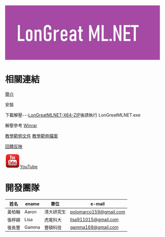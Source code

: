 ![Logo](LMLNET.jpg)

# 相關連結

[簡介](/CHT/Introduction.pdf)

安裝

下載解壓---[LonGreatMLNET-X64-ZIP](/LonGreatMLNET-X64-ZIP)後請執行 LonGreatMLNET.exe 

解壓參考  [Winrar](https://www.win-rar.com/)


[教學範例文件](/TeachingExample.pdf)
[教學範例檔案](/TeachingExample.zip)

[回饋反映](http://fb.longreat.net)

![Logo](youtube.png)[YouTube](http://youtube.longreat.net)


# 開發團隊

| 姓名  | ename  | 單位 |  e-mail |
| -------|------ | -------|------ |
| 黃柏翰 | Aaron | 清大研究生 | [polomarco159@gmail.com](polomarco159@gmail.com)  |
| 張楟穎 | Lisa | 虎尾科大   | [lisa911015@gmail.com](lisa911015@gmail.com)  |
| 張長豐 | Gamma | 豐碩科技   | [gamma168@gmail.com](gamma168@gmail.com)  |
